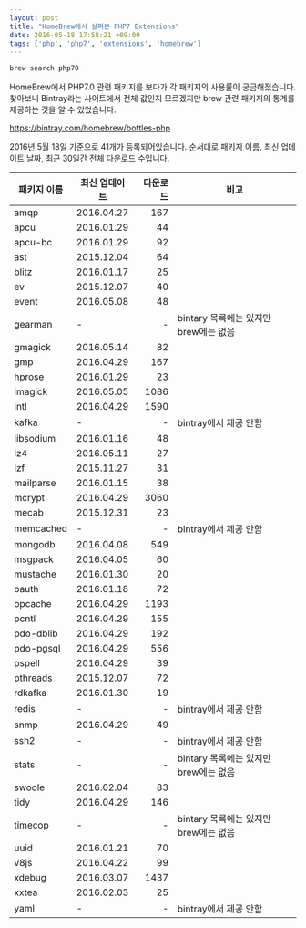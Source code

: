 ```yaml
---
layout: post
title: "HomeBrew에서 살펴본 PHP7 Extensions"
date: 2016-05-18 17:58:21 +09:00
tags: ['php', 'php7', 'extensions', 'homebrew']
---
```


```bash
brew search php70
```

HomeBrew에서 PHP7.0 관련 패키지를 보다가 각 패키지의 사용률이 궁금해졌습니다.
찾아보니 Bintray라는 사이트에서 전체 값인지 모르겠지만 brew 관련 패키지의 통계를
제공하는 것을 알 수 있었습니다.

https://bintray.com/homebrew/bottles-php

2016년 5월 18일 기준으로 41개가 등록되어있습니다. 순서대로 패키지 이름, 최신
업데이트 날짜, 최근 30일간 전체 다운로드 수입니다.

| 패키지 이름 | 최신 업데이트 | 다운로드 | 비고 |
| ----------- | ------------- | --------:| ---- |
|amqp         | 2016.04.27    | 167      | |
|apcu         | 2016.01.29    | 44       | |
|apcu-bc      | 2016.01.29    | 92       | |
|ast          | 2015.12.04    | 64       | |
|blitz        | 2016.01.17    | 25       | |
|ev           | 2015.12.07    | 40       | |
|event        | 2016.05.08    | 48       | |
|gearman      | -             | -        | bintary 목록에는 있지만 brew에는 없음 |
|gmagick      | 2016.05.14    | 82       | |
|gmp          | 2016.04.29    | 167      | |
|hprose       | 2016.01.29    | 23       | |
|imagick      | 2016.05.05    | 1086     | |
|intl         | 2016.04.29    | 1590     | |
|kafka        | -             | -        | bintray에서 제공 안함 |
|libsodium    | 2016.01.16    | 48       | |
|lz4          | 2016.05.11    | 27       | |
|lzf          | 2015.11.27    | 31       | |
|mailparse    | 2016.01.15    | 38       | |
|mcrypt       | 2016.04.29    | 3060     | |
|mecab        | 2015.12.31    | 23       | |
|memcached    | -             | -        | bintray에서 제공 안함 |
|mongodb      | 2016.04.08    | 549      | |
|msgpack      | 2016.04.05    | 60       | |
|mustache     | 2016.01.30    | 20       | |
|oauth        | 2016.01.18    | 72       | |
|opcache      | 2016.04.29    | 1193     | |
|pcntl        | 2016.04.29    | 155      | |
|pdo-dblib    | 2016.04.29    | 192      | |
|pdo-pgsql    | 2016.04.29    | 556      | |
|pspell       | 2016.04.29    | 39       | |
|pthreads     | 2015.12.07    | 72       | |
|rdkafka      | 2016.01.30    | 19       | |
|redis        | -             | -        | bintray에서 제공 안함 |
|snmp         | 2016.04.29    | 49       | |
|ssh2         | -             | -        | bintray에서 제공 안함 |
|stats        | -             | -        | bintary 목록에는 있지만 brew에는 없음 |
|swoole       | 2016.02.04    | 83       | |
|tidy         | 2016.04.29    | 146      | |
|timecop      | -             | -        | bintary 목록에는 있지만 brew에는 없음 |
|uuid         | 2016.01.21    | 70       | |
|v8js         | 2016.04.22    | 99       | |
|xdebug       | 2016.03.07    | 1437     | |
|xxtea        | 2016.02.03    | 25       | |
|yaml         | -             | -        | bintray에서 제공 안함 |

